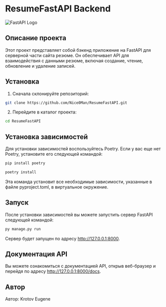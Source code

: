 # ResumeFastAPI Backend

![FastAPI Logo](https://fastapi.tiangolo.com/img/logo-margin/logo-teal.png)

## Описание проекта

Этот проект представляет собой бэкенд приложение на FastAPI для серверной части сайта резюме. Он обеспечивает API для взаимодействия с данными резюме, включая создание, чтение, обновление и удаление записей.

## Установка

1. Сначала склонируйте репозиторий:

```bash
git clone https://github.com/Nice0Man/ResumeFastAPI.git
```
2. Перейдите в каталог проекта: 
```bash
cd ResumeFastAPI
```
## Установка зависимостей

Для установки зависимостей воспользуйтесь Poetry. Если у вас еще нет Poetry, установите его следующей командой:

```bash
pip install poetry
```
```bash
poetry install
```
Эта команда установит все необходимые зависимости, указанные в файле pyproject.toml, в виртуальное окружение.


## Запуск
После установки зависимостей вы можете запустить сервер FastAPI следующей командой:
```bash
py manage.py run
```

Сервер будет запущен по адресу http://127.0.0.1:8000.

## Документация API
Вы можете ознакомиться с документацией API, открыв веб-браузер и перейдя по адресу http://127.0.0.1:8000/docs.

## Автор
Автор: Krotov Eugene